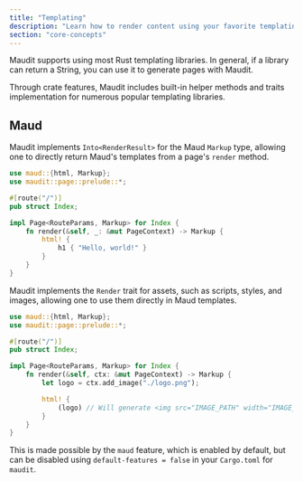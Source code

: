 ```yaml
---
title: "Templating"
description: "Learn how to render content using your favorite templating engine."
section: "core-concepts"
---
```


Maudit supports using most Rust templating libraries. In general, if a library can return a String, you can use it to generate pages with Maudit.

Through crate features, Maudit includes built-in helper methods and traits implementation for numerous popular templating libraries.

## Maud

Maudit implements `Into<RenderResult>` for the Maud `Markup` type, allowing one to directly return Maud's templates from a page's `render` method.

```rs
use maud::{html, Markup};
use maudit::page::prelude::*;

#[route("/")]
pub struct Index;

impl Page<RouteParams, Markup> for Index {
    fn render(&self, _: &mut PageContext) -> Markup {
        html! {
            h1 { "Hello, world!" }
        }
    }
}
```

Maudit implements the `Render` trait for assets, such as scripts, styles, and images, allowing one to use them directly in Maud templates.

```rs
use maud::{html, Markup};
use maudit::page::prelude::*;

#[route("/")]
pub struct Index;

impl Page<RouteParams, Markup> for Index {
    fn render(&self, ctx: &mut PageContext) -> Markup {
        let logo = ctx.add_image("./logo.png");

        html! {
            (logo) // Will generate <img src="IMAGE_PATH" width="IMAGE_WIDTH" height="IMAGE_HEIGHT" loading="lazy" decoding="async" />
        }
    }
}
```

This is made possible by the `maud` feature, which is enabled by default, but can be disabled using `default-features = false` in your `Cargo.toml` for `maudit`.

